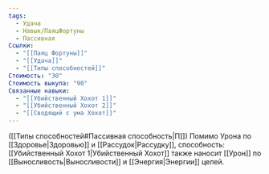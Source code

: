 ```yaml
---
tags:
  - Удача
  - Навык/ПаяцФортуны
  - Пассивная
Ссылки:
  - "[[Паяц Фортуны]]"
  - "[[Удача]]"
  - "[[Типы способностей]]"
Стоимость: "30"
Стоимость выкупа: "90"
Связанные навыки:
  - "[[Убийственный Хохот 1]]"
  - "[[Убийственный Хохот 2]]"
  - "[[Сводящий с ума Хохот]]"
---
```

([[Типы способностей#Пассивная способность|П]]) Помимо Урона по [[Здоровье|Здоровью]] и [[Рассудок|Рассудку]], способность: [[Убийственный Хохот 1|Убийственный Хохот]] также наносит [[Урон]] по [[Выносливость|Выносливости]] и [[Энергия|Энергии]] целей. 